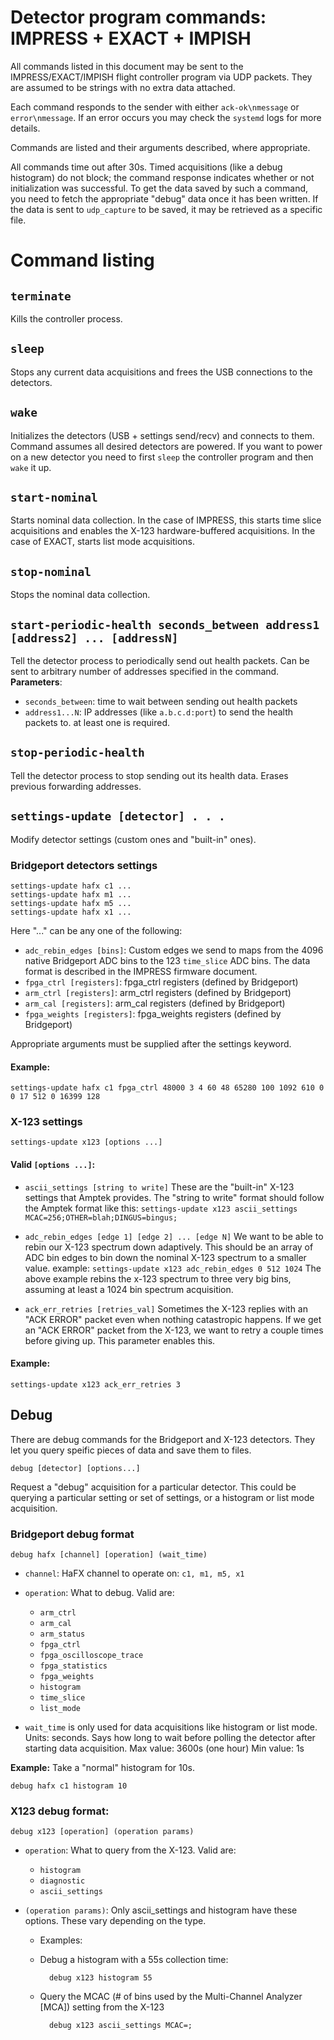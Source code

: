 # Detector program commands: IMPRESS + EXACT + IMPISH
All commands listed in this document may be sent to the
    IMPRESS/EXACT/IMPISH flight controller program via UDP packets.
They are assumed to be strings with no extra data attached.

Each command responds to the sender with either `ack-ok\nmessage` or `error\nmessage`.
If an error occurs you may check the `systemd` logs for more details.

Commands are listed and their arguments described, where appropriate.

All commands time out after 30s.
Timed acquisitions (like a debug histogram) do not block;
    the command response indicates whether or not initialization was successful.
To get the data saved by such a command,
    you need to fetch the appropriate "debug" data once it has been written.
If the data is sent to `udp_capture` to be saved,
    it may be retrieved as a specific file.

# Command listing

## `terminate`
Kills the controller process.


## `sleep`
Stops any current data acquisitions and frees the USB connections to the detectors.


## `wake`
Initializes the detectors (USB + settings send/recv) and connects to them.
Command assumes all desired detectors are powered.
If you want to power on a new detector you need to first `sleep`
    the controller program and then `wake` it up.


## `start-nominal`
Starts nominal data collection.
In the case of IMPRESS,
    this starts time slice acquisitions and
    enables the X-123 hardware-buffered acquisitions.
In the case of EXACT, starts list mode acquisitions.


## `stop-nominal`
Stops the nominal data collection.


## `start-periodic-health seconds_between address1 [address2] ... [addressN]`
Tell the detector process to periodically send out health packets.
Can be sent to arbitrary number of addresses specified in the command.
**Parameters**:
- `seconds_between`: time to wait between sending out health packets
- `address1...N`: IP addresses (like `a.b.c.d:port`) to send the health packets to.
   at least one is required.


## `stop-periodic-health`
Tell the detector process to stop sending out its health data.
Erases previous forwarding addresses.


## `settings-update [detector] . . .`
Modify detector settings (custom ones and "built-in" ones).
### Bridgeport detectors settings
    settings-update hafx c1 ...
    settings-update hafx m1 ...
    settings-update hafx m5 ...
    settings-update hafx x1 ...
Here "..." can be any one of the following:
- `adc_rebin_edges [bins]`:
    Custom edges we send to maps from the 4096 native Bridgeport
    ADC bins to the 123 `time_slice` ADC bins.
    The data format is described in the IMPRESS firmware document.
- `fpga_ctrl [registers]`: 
    fpga_ctrl registers (defined by Bridgeport)
- `arm_ctrl [registers]`:
    arm_ctrl registers (defined by Bridgeport)
- `arm_cal [registers]`:
    arm_cal registers (defined by Bridgeport)
- `fpga_weights [registers]`:
    fpga_weights registers (defined by Bridgeport)

Appropriate arguments must be supplied after the settings keyword.

#### Example:
    settings-update hafx c1 fpga_ctrl 48000 3 4 60 48 65280 100 1092 610 0 0 17 512 0 16399 128

### X-123 settings
    settings-update x123 [options ...]
#### Valid `[options ...]`:
- `ascii_settings [string to write]`
    These are the "built-in" X-123 settings that Amptek provides.
    The "string to write" format should follow the Amptek format like this:
        `settings-update x123 ascii_settings MCAC=256;OTHER=blah;DINGUS=bingus;`

- `adc_rebin_edges [edge 1] [edge 2] ... [edge N]`
    We want to be able to rebin our X-123 spectrum down adaptively.
    This should be an array of ADC bin edges to bin down the nominal X-123 spectrum
    to a smaller value.
        example:
        `settings-update x123 adc_rebin_edges 0 512 1024`
    The above example rebins the x-123 spectrum to three very big
    bins, assuming at least a 1024 bin spectrum acquisition.

- `ack_err_retries [retries_val]`
    Sometimes the X-123 replies with an "ACK ERROR" packet
    even when nothing catastropic happens.
    If we get an "ACK ERROR" packet from the X-123,
    we want to retry a couple times before giving up.
    This parameter enables this.

#### Example:
    settings-update x123 ack_err_retries 3


## Debug
There are debug commands for the Bridgeport and X-123 detectors.
They let you query speific pieces of data and save them to files.

    debug [detector] [options...]
Request a "debug" acquisition for a particular detector.
This could be querying a particular setting or set of settings,
or a histogram or list mode acquisition.

### Bridgeport debug format
    debug hafx [channel] [operation] (wait_time)
- `channel`:
    HaFX channel to operate on: `c1, m1, m5, x1`

- `operation`: What to debug. Valid are:
    - `arm_ctrl`
    - `arm_cal`
    - `arm_status`
    - `fpga_ctrl`
    - `fpga_oscilloscope_trace`
    - `fpga_statistics`
    - `fpga_weights`
    - `histogram`
    - `time_slice`
    - `list_mode`

- `wait_time` is only used for data acquisitions like histogram or list mode.
Units: seconds.
Says how long to wait before polling the detector after starting data acquisition.
Max value: 3600s (one hour)
Min value: 1s

**Example:**
Take a "normal" histogram for 10s.

    debug hafx c1 histogram 10

### X123 debug format:

    debug x123 [operation] (operation params)
- `operation`: What to query from the X-123. Valid are:
    - `histogram`
    - `diagnostic`
    - `ascii_settings`

- `(operation params)`: Only ascii_settings and histogram have these options. These vary depending on the type.
    - Examples:
    - Debug a histogram with a 55s collection time:

            debug x123 histogram 55
    - Query the MCAC (# of bins used by the Multi-Channel Analyzer [MCA]) setting from the X-123

            debug x123 ascii_settings MCAC=;
